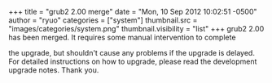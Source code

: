 +++
title = "grub2 2.00 merge"
date = "Mon, 10 Sep 2012 10:02:51 -0500"
author = "ryuo"
categories = ["system"]
thumbnail.src = "images/categories/system.png"
thumbnail.visibility = "list"
+++
grub2 2.00 has been merged. It requires some manual intervention to complete  

 the upgrade, but shouldn't cause any problems if the upgrade is delayed.
 For detailed instructions on how to upgrade, please read the development
 upgrade notes. Thank you.